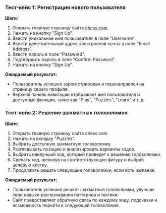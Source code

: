 ### Тест-кейс 1: Регистрация нового пользователя

**Шаги:**
1. Открыть главную страницу сайта [chess.com](https://www.chess.com/).
2. Нажать на кнопку "Sign Up".
3. Ввести уникальное имя пользователя в поле "Username".
4. Ввести действительный адрес электронной почты в поле "Email Address".
5. Ввести пароль в поле "Password".
6. Подтвердить пароль в поле "Confirm Password".
7. Нажать на кнопку "Sign Up".

**Ожидаемый результат:**
- Пользователь успешно зарегистрирован и перенаправлен на страницу своего профиля.
- Верхняя панель навигации отображает имя пользователя и доступные функции, такие как "Play", "Puzzles", "Learn" и т. д.

### Тест-кейс 2: Решение шахматных головоломок

**Шаги:**
1. Открыть главную страницу сайта chess.com.
2. Нажать на вкладку "Puzzles".
3. Выбрать доступную шахматную головоломку.
4. Разглядывать позицию и анализировать варианты ходов.
5. Выбрать наилучший ход, который приведет к решению головоломки.
6. Сделать ход, щелкнув на соответствующую фигуру и выбрав целевую клетку.
7. Продолжать решать следующие головоломки, если есть желание.

**Ожидаемый результат:**

- Пользователь успешно решает шахматные головоломки, улучшая свои навыки распознавания паттернов и тактики.
- Сайт предоставляет обратную связь по каждому ходу, подсказки и возможность перейти к следующей головоломке.
